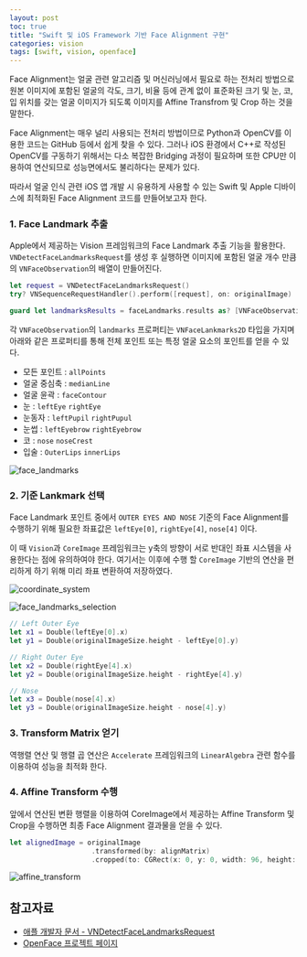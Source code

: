 ```yaml
---
layout: post
toc: true
title: "Swift 및 iOS Framework 기반 Face Alignment 구현"
categories: vision
tags: [swift, vision, openface]
---
```


Face Alignment는 얼굴 관련 알고리즘 및 머신러닝에서 필요로 하는 전처리 방법으로 원본 이미지에 포함된 얼굴의 각도, 크기, 비율 등에 관계 없이 표준화된 크기 및 눈, 코, 입 위치를 갖는 얼굴 이미지가 되도록 이미지를 Affine Transfrom 및 Crop 하는 것을 말한다.

Face Alignment는 매우 널리 사용되는 전처리 방법이므로 Python과 OpenCV를 이용한 코드는 GitHub 등에서 쉽게 찾을 수 있다. 그러나 iOS 환경에서 C++로 작성된 OpenCV를 구동하기 위해서는 다소 복잡한 Bridging 과정이 필요하며 또한 CPU만 이용하여 연산되므로 성능면에서도 불리하다는 문제가 있다.

따라서 얼굴 인식 관련 iOS 앱 개발 시 유용하게 사용할 수 있는 Swift 및 Apple 디바이스에 최적화된 Face Alignment 코드를 만들어보고자 한다.


### 1. Face Landmark 추출
Apple에서 제공하는 Vision 프레임워크의 Face Landmark 추출 기능을 활용한다. `VNDetectFaceLandmarksRequest`를 생성 후 실행하면 이미지에 포함된 얼굴 개수 만큼의 `VNFaceObservation`의 배열이 만들어진다.

``` swift
let request = VNDetectFaceLandmarksRequest()
try? VNSequenceRequestHandler().perform([request], on: originalImage)

guard let landmarksResults = faceLandmarks.results as? [VNFaceObservation] else { return nil }
```

각 `VNFaceObservation`의 `landmarks` 프로퍼티는 `VNFaceLankmarks2D` 타입을 가지며 아래와 같은 프로퍼티를 통해 전체 포인트 또는 특정 얼굴 요소의 포인트를 얻을 수 있다.

- 모든 포인트 : `allPoints`
- 얼굴 중심축 : `medianLine`
- 얼굴 윤곽 : `faceContour` 
- 눈 : `leftEye` `rightEye`
- 눈동자 : `leftPupil` `rightPupul`
- 눈썹 : `leftEyebrow` `rightEyebrow`
- 코 : `nose` `noseCrest`
- 입술 : `OuterLips` `innerLips` 

![face_landmarks](https://user-images.githubusercontent.com/7419790/94780635-bd2a2180-0403-11eb-9ddf-ef3c78f406ae.jpg)


### 2. 기준 Lankmark 선택
Face Landmark 포인트 중에서 `OUTER EYES AND NOSE` 기준의 Face Alignment를 수행하기 위해 필요한 좌표값은 `leftEye[0]`, `rightEye[4]`, `nose[4]` 이다.

이 때 `Vision`과 `CoreImage` 프레임워크는 y축의 방향이 서로 반대인 좌표 시스템을 사용한다는 점에 유의하여야 한다. 여기서는 이후에 수행 할 `CoreImage` 기반의 연산을 편리하게 하기 위해 미리 좌표 변환하여 저장하였다.

![coordinate_system](https://user-images.githubusercontent.com/7419790/94823105-6ee64400-043e-11eb-84a3-201ed887cdb5.jpg)

![face_landmarks_selection](https://user-images.githubusercontent.com/7419790/94782434-2a3eb680-0406-11eb-94be-29a207558b4f.jpg)
``` swift
// Left Outer Eye
let x1 = Double(leftEye[0].x)
let y1 = Double(originalImageSize.height - leftEye[0].y)

// Right Outer Eye
let x2 = Double(rightEye[4].x)
let y2 = Double(originalImageSize.height - rightEye[4].y)

// Nose
let x3 = Double(nose[4].x)
let y3 = Double(originalImageSize.height - nose[4].y)
```

### 3. Transform Matrix 얻기
역행렬 연산 및 행렬 곱 연산은 `Accelerate` 프레임워크의 `LinearAlgebra` 관련 함수를 이용하여 성능을 최적화 한다.


### 4. Affine Transform 수행
앞에서 연산된 변환 행렬을 이용하여 CoreImage에서 제공하는 Affine Transform 및 Crop을 수행하면 최종 Face Alignment 결과물을 얻을 수 있다.

``` swift
let alignedImage = originalImage
					.transformed(by: alignMatrix)
					.cropped(to: CGRect(x: 0, y: 0, width: 96, height: 96))
```
![affine_transform](https://user-images.githubusercontent.com/7419790/94819991-e74b0600-043a-11eb-997f-ab040ecf3ca5.jpg)


## 참고자료
- [애플 개발자 문서 - VNDetectFaceLandmarksRequest](https://developer.apple.com/documentation/vision/vndetectfacelandmarksrequest)
- [OpenFace 프로젝트 페이지](https://cmusatyalab.github.io/openface/)
